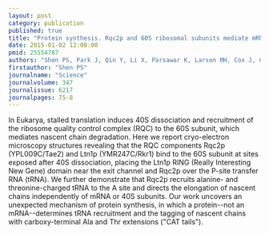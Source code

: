 ```yaml
---
layout: post
category: publication
published: true
title: "Protein synthesis. Rqc2p and 60S ribosomal subunits mediate mRNA-independent elongation of nascent chains."
date: 2015-01-02 12:00:00
pmid: 25554787
authors: "Shen PS, Park J, Qin Y, Li X, Parsawar K, Larson MH, Cox J, Cheng Y, Lambowitz AM, Weissman JS, Brandman O, Frost A"
firstauthor: "Shen PS"
journalname: "Science"
journalvolume: 347
journalissue: 6217
journalpages: 75-8
---
```


In Eukarya, stalled translation induces 40S dissociation and recruitment of the ribosome quality control complex (RQC) to the 60S subunit, which mediates nascent chain degradation. Here we report cryo-electron microscopy structures revealing that the RQC components Rqc2p (YPL009C/Tae2) and Ltn1p (YMR247C/Rkr1) bind to the 60S subunit at sites exposed after 40S dissociation, placing the Ltn1p RING (Really Interesting New Gene) domain near the exit channel and Rqc2p over the P-site transfer RNA (tRNA). We further demonstrate that Rqc2p recruits alanine- and threonine-charged tRNA to the A site and directs the elongation of nascent chains independently of mRNA or 40S subunits. Our work uncovers an unexpected mechanism of protein synthesis, in which a protein--not an mRNA--determines tRNA recruitment and the tagging of nascent chains with carboxy-terminal Ala and Thr extensions (&quot;CAT tails&quot;).

